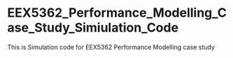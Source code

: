 # EEX5362_Performance_Modelling_Case_Study_Simiulation_Code
This is Simulation code for EEX5362 Performance Modelling case study 
